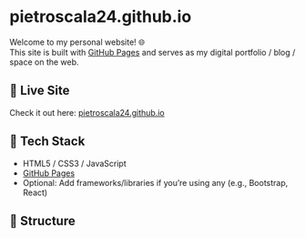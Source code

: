 # pietroscala24.github.io

Welcome to my personal website! 🌐  
This site is built with [GitHub Pages](https://pages.github.com/) and serves as my digital portfolio / blog / space on the web.

## 🔗 Live Site

Check it out here: [pietroscala24.github.io](https://pietroscala24.github.io/)

## 🚀 Tech Stack

- HTML5 / CSS3 / JavaScript
- [GitHub Pages](https://pages.github.com/)
- Optional: Add frameworks/libraries if you’re using any (e.g., Bootstrap, React)

## 📁 Structure

